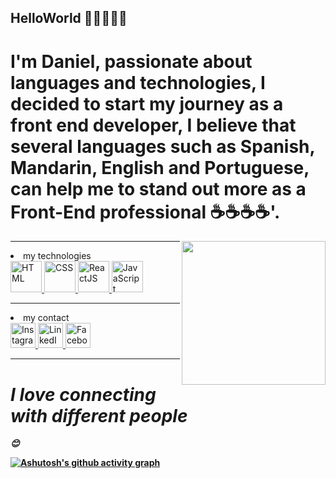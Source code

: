## HelloWorld 👋👋👋👋👋    
<h1> I'm Daniel, passionate about languages and technologies, I decided to start my journey as a front end developer, I believe that several languages such as Spanish, Mandarin, English and Portuguese, can help me to stand out more as a Front-End professional ☕☕☕☕'.</h1>  
<img align='right' src="https://media.giphy.com/media/M9gbBd9nbDrOTu1Mqx/giphy.gif" width="230">
<hr>

 <Li>my technologies</Li> 
<a href="https://developer.mozilla.org/en-US/docs/Web/HTML" target="_blank">
  <img src="https://upload.wikimedia.org/wikipedia/commons/6/61/HTML5_logo_and_wordmark.svg" alt="HTML" style="width:50px;height:50px;">
</a>

<a href="https://developer.mozilla.org/en-US/docs/Web/CSS" target="_blank">
  <img src="https://upload.wikimedia.org/wikipedia/commons/d/d5/CSS3_logo_and_wordmark.svg" alt="CSS" style="width:50px;height:50px;">
</a>

<a href="https://reactjs.org" target="_blank">
  <img src="https://upload.wikimedia.org/wikipedia/commons/a/a7/React-icon.svg" alt="ReactJS" style="width:50px;height:50px;">
</a>

<a href="https://developer.mozilla.org/en-US/docs/Web/JavaScript" target="_blank">
  <img src="https://upload.wikimedia.org/wikipedia/commons/6/6a/JavaScript-logo.png" alt="JavaScript" style="width:50px;height:50px;">
</a>
<hr>
  <li>my contact</li>

  <a href="https://www.instagram.com/danielllmalta/" target="_blank">
  <img src="https://upload.wikimedia.org/wikipedia/commons/a/a5/Instagram_icon.png" alt="Instagram" style="width:40px;height:40px;">
</a>

<a href="https://www.linkedin.com/in/dmsuarez/" target="_blank">
  <img src="https://upload.wikimedia.org/wikipedia/commons/c/ca/LinkedIn_logo_initials.png" alt="LinkedIn" style="width:40px;height:40px;">
</a>

<a href="https://www.facebook.com/DanielMSuarez" target="_blank">
  <img src="https://upload.wikimedia.org/wikipedia/commons/5/51/Facebook_f_logo_%282019%29.svg" alt="Facebook" style="width:40px;height:40px;">
</a>
<hr>
<em><h1>I love connecting with different people</h1><b>😊</em>



[![Ashutosh's github activity graph](https://github-readme-activity-graph.vercel.app/graph?username=DaniielMalta&bg_color=0d070a&color=6051d2&line=638c66&point=2a4747&area=true&hide_border=true)](https://github.com/ashutosh00710/github-readme-activity-graph)

